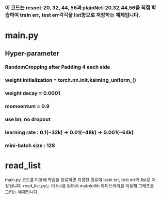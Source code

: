 ### 이 코드는 resnet-20, 32, 44, 56과 plainNet-20,32,44,56을 직접 학습하여 train err, test err각각을 list형으로 저장하는 예제입니다.

# main.py
## Hyper-parameter
### RandomCropping after Padding 4 each side
### weight initialization = torch.nn.init.kaiming_uniform_()
### weight decay = 0.0001
### momoentum = 0.9
### use bn, no dropout
### learning rate : 0.1(~32k) -> 0.01(~48k) -> 0.001(~64k)
### mini-batch size : 128

# read_list
main.py 코드를 이용해 학습을 완료하면 지정한 경로에 train err, test err가 list로 저장됩니다. read_list.py는 이 list를 읽어서 matplotlib 라이브러리를 이용해 그래프를 그리는 예제입니다.
